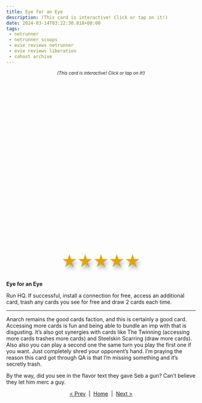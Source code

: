```yaml
---
title: Eye for an Eye
description: (This card is interactive! Click or tap on it!)
date: 2024-03-14T03:22:30.818+00:00
tags:
 - netrunner
 - netrunner scoops
 - evie reviews netrunner
 - evie reviews liberation
 - cohost archive
---
```


<p><span style="font-size: smaller; font-style: italic; text-align: center; width: 100%; display: flex; justify-content: center;">(This card is interactive! Click or tap on it!)</span></p>
<div aria-describedby="user-content-eye-for-an-eye">
	<div aria-hidden="true">
      <div style="display: grid; justify-content: center; padding: 1rem 0px; position: relative;">
        <details style="display: inline-block; background: url(&quot;https://web.archive.org/web/20250107024132/https://staging.cohostcdn.org/attachment/b4a9b7d3-cd43-47d8-b85a-33bd0cc05ae0/svgviewer-output(5).svg&quot;) left top / 100% 100% no-repeat; filter: drop-shadow(rgba(0, 0, 0, 0.25) 0.25rem 0.5rem 4px);" open="">
          <summary style="width: 300px; height: 484px; font-size: 0px;" tabindex="0"></summary>
          <div style="height: 1px;"></div>
            <div style="position: absolute; bottom: 0px; width: 300px; display: flex; justify-content: center; padding-top: 1rem;">
              <div style="position: relative; width: 3em; height: 3em;">
                <div style="position: absolute; top: 50%; left: 50%; animation: 0.5s cubic-bezier(0.2, 1.5, 0.6, 1) 0.75s backwards slideupleft;">
                  <div style="position: absolute; font-size: 3em; line-height: 1; transform: translate(-50%, -50%); color: rgb(223, 165, 15);">★</div>
                </div>
              </div>
              <div style="position: relative; width: 3em; height: 3em;">
                <div style="position: absolute; top: 50%; left: 50%; animation: 0.5s cubic-bezier(0.2, 1.5, 0.6, 1) 1s backwards slideupleft;">
                  <div style="position: absolute; font-size: 3em; line-height: 1; transform: translate(-50%, -50%); color: rgb(223, 165, 15);">★</div>
                </div>
              </div>
              <div style="position: relative; width: 3em; height: 3em;">
                <div style="position: absolute; top: 50%; left: 50%; animation: 0.5s cubic-bezier(0.2, 1.5, 0.6, 1) 1.25s backwards slideupleft;">
                  <div style="position: absolute; font-size: 3em; line-height: 1; transform: translate(-50%, -50%); color: rgb(223, 165, 15);">★</div>
                </div>
              </div>
              <div style="position: relative; width: 3em; height: 3em;">
                <div style="position: absolute; top: 50%; left: 50%; animation: 0.5s cubic-bezier(0.2, 1.5, 0.6, 1) 1.5s backwards slideupleft;">
                  <div style="position: absolute; font-size: 3em; line-height: 1; transform: translate(-50%, -50%); color: rgb(223, 165, 15);">★</div>
                </div>
            </div>
            <div style="position: relative; width: 3em; height: 3em;">
              <div style="position: absolute; top: 50%; left: 50%; animation: 0.5s cubic-bezier(0.2, 1.5, 0.6, 1) 1.75s backwards slideupleft;">
                <div style="position: absolute; font-size: 3em; line-height: 1; transform: translate(-50%, -50%); color: rgb(223, 165, 15);">★</div>
              </div>
          </div>
        </div>
      </details>
    </div>
  </div>
  <div id="user-content-eye-for-an-eye" style="clip: rect(0px, 0px, 0px, 0px); clip-path: inset(50%); height: 1px; overflow: hidden; position: absolute; white-space: nowrap; width: 1px;">
    <p>Event: Run</p>
    <p>
      Play only if you are not tagged.</p><p>Run HQ. If successful, take 1 tag and access 1 additional card when you breach HQ.</p><p>Access → Trash 1 card from your grip: Trash the card you are accessing.
    </p>
    <p>5 stars</p>
  </div>
</div>
<p><strong>Eye for an Eye</strong></p>
<p>
Run HQ. If successful, install a connection for free, access an additional card, trash any cards you see for free and draw 2 cards each time.
</p>

---

<p>
Anarch remains the good cards faction, and this is certainly a good card. Accessing more cards is fun and being able to bundle an imp with that is disgusting. It’s also got synergies with cards like The Twinning (accessing more cards trashes more cards) and Steelskin Scarring (draw more cards). Also also you can play a second one the same turn you play the first one if you want. Just completely shred your opponent’s hand. I’m praying the reason this card got through QA is that I’m missing something and it’s secretly trash.
</p>
<p>
By the way, did you see in the flavor text they gave Seb a gun? Can’t believe they let him merc a guy.
</p>
<div style="display: grid; justify-content: center;"><div style="display: flex; gap: 0.5rem;"><span><a href="https://web.archive.org/web/20250107024132mp_/https://cohost.org/ewie/post/5069047-sebastiao-souza-pess" target="_blank" rel="nofollow noopener" tabindex="0">&lt; Prev</a></span><span>|</span><span><a href="https://web.archive.org/web/20250107024132mp_/https://cohost.org/ewie/post/5051518-it-s-netrunner-scoop" target="_blank" rel="nofollow noopener" tabindex="0">Home</a></span><span>|</span><span><a href="https://web.archive.org/web/20250107024132mp_/https://cohost.org/ewie/post/5086470-privileged-access" target="_blank" rel="nofollow noopener" tabindex="0">Next &gt;</a></span></div></div>